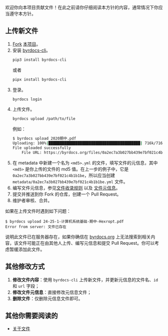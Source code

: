 欢迎你向本项目贡献文件！在此之前请你仔细阅读本方针的内容，通常情况下你应当遵守本方针。

## 上传新文件

1. [Fork](https://docs.github.com/en/pull-requests/collaborating-with-pull-requests/working-with-forks/fork-a-repo) [本项目](https://github.com/byrdocs/byrdocs-archive)。
2. 安装 [byrdocs-cli](https://github.com/byrdocs/byrdocs-cli)。
    ```bash
    pip3 install byrdocs-cli
    ```
    或者
    ```bash
    pipx install byrdocs-cli
    ```
3. 登录。
    ```bash
    byrdocs login
    ```
4. 上传文件。
    ```bash
    byrdocs upload /path/to/file
    ```
    例如：
    ```bash
    $ byrdocs upload 2020期中.pdf
    Uploading: 100%|█████████████████████████████████████████| 716k/716k [00:05<00:00, 142kB/s]
    File uploaded successfully
        File URL: https://byrdocs.org/files/0a2ec7a3b027bb439e7bf021c4b1b1be.pdf
    ```
5. 在 metadata 中新建一个名为 `<md5>.yml` 的文件，填写文件的元信息，其中 `<md5>` 是你上传的文件的 md5 值。在上一步的例子中，它是 `0a2ec7a3b027bb439e7bf021c4b1b1be`，所以应当创建 `metadata/0a2ec7a3b027bb439e7bf021c4b1b1be.yml` 文件。
6. 编写文件元信息，参见[文件收录规则](https://github.com/byrdocs/byrdocs-archive/wiki/%E5%85%B3%E4%BA%8E%E6%96%87%E4%BB%B6#%E6%96%87%E4%BB%B6%E6%94%B6%E5%BD%95%E8%A7%84%E5%88%99) 以及 [文件元信息](https://github.com/byrdocs/byrdocs-archive/wiki/%E5%85%B3%E4%BA%8E%E6%96%87%E4%BB%B6#%E6%96%87%E4%BB%B6%E5%85%83%E4%BF%A1%E6%81%AF)。
7. 提交并推送到你 Fork 的仓库，创建一个 Pull Request。
8. 维护者审核、合并。

如果在上传文件时遇到如下问题：

```shell
$ byrdocs upload 24-25-1-计算机系统基础-期中-Hexropt.pdf
Error from server: 文件已存在
```

说明此文件已在服务器存在，如果你确信在 [byrdocs.org](https://byrdocs.org/) 上无法搜索到相关内容，该文件可能正在由其他人上传、编写元信息和提交 Pull Request。你可以考虑暂缓添加此文件。

## 其他修改方式

1. **修改文件内容**：使用 `byrdocs-cli` 上传新文件，并更新元信息的文件名、`id` 和 `url` 字段；
2. **修改文件元信息**：直接修改元信息文件；
3. **删除文件**：仅删除元信息文件即可。


## 其他你需要阅读的

- [关于文件](https://github.com/byrdocs/byrdocs-archive/wiki/%E5%85%B3%E4%BA%8E%E6%96%87%E4%BB%B6)
